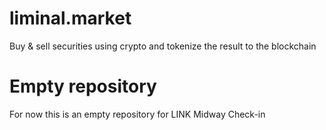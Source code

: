 # liminal.market
Buy &amp; sell securities using crypto and tokenize the result to the blockchain

# Empty repository
For now this is an empty repository for LINK Midway Check-in
